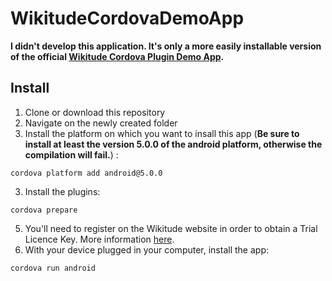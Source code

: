# WikitudeCordovaDemoApp

**I didn't develop this application. It's only a more easily installable version of the official [Wikitude Cordova Plugin Demo App](https://github.com/Wikitude/wikitude-cordova-plugin-samples).**

## Install
1. Clone or download this repository
2. Navigate on the newly created folder
2. Install the platform on which you want to insall this app (**Be sure to install at least the version 5.0.0 of the android platform, otherwise the compilation will fail.**) :
  ```
  cordova platform add android@5.0.0
  ```
3. Install the plugins:
  ```
  cordova prepare
  ```
5. You'll need to register on the Wikitude website in order to obtain a Trial Licence Key. More information [here](https://github.com/Tazaf/ionicitude/wiki/Installing-the-Wikitude-plugin#wikitude-licence-key).
4. With your device plugged in your computer, install the app:
  ```
  cordova run android
  ```
